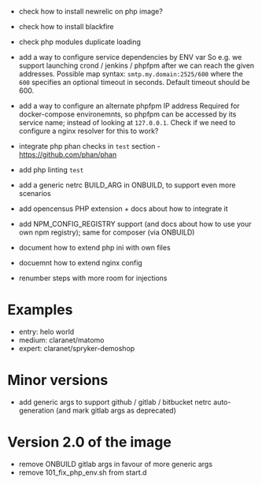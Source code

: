 
* check how to install newrelic on php image?
* check how to install blackfire
* check php modules duplicate loading

* add a way to configure service dependencies by ENV var
    So e.g. we support launching crond / jenkins / phpfpm after we can reach
    the given addresses. Possible map syntax: `smtp.my.domain:2525/600` where
    the `600` specifies an optional timeout in seconds.
    Default timeout should be 600.
* add a way to configure an alternate phpfpm IP address
    Required for docker-compose environemnts, so phpfpm can be accessed by its
    service name; instead of looking at `127.0.0.1`.
    Check if we need to configure a nginx resolver for this to work?
* integrate php phan checks in `test` section - https://github.com/phan/phan
* add php linting `test`
* add a generic netrc BUILD_ARG in ONBUILD, to support even more scenarios

* add opencensus PHP extension + docs about how to integrate it
* add NPM_CONFIG_REGISTRY support (and docs about how to use your own npm registry); same for composer (via ONBUILD)

* document how to extend php ini with own files
* docuemnt how to extend nginx config
* renumber steps with more room for injections

# Examples

* entry:  helo world
* medium: claranet/matomo
* expert: claranet/spryker-demoshop

# Minor versions

* add generic args to support github / gitlab / bitbucket netrc auto-generation (and mark gitlab args as deprecated)

# Version 2.0 of the image

* remove ONBUILD gitlab args in favour of more generic args
* remove 101_fix_php_env.sh from start.d
